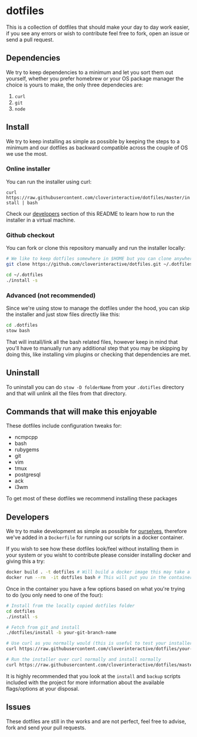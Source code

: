 # dotfiles

This is a collection of dotfiles that should make your day to day work easier, if you see any errors or wish to contribute feel free to fork, open an issue
or send a pull request.

## Dependencies

We try to keep dependencies to a minimum and let you sort them out yourself, whether you prefer homebrew or your OS package manager the choice is yours
to make, the only three dependecies are:

1. `curl`
1. `git`
1. `node`

## Install

We try to keep installing as  simple as possible by keeping the steps to a minimum and our dotfiles as backward compatible across the couple of OS we use
the most.

### Online installer

You can run the installer using curl:

`curl https://raw.githubusercontent.com/cloverinteractive/dotfiles/master/install | bash`

Check our [developers](#developers) section of this README to learn how to run the installer in a virtual machine.

### Github checkout

You can fork or clone this repository manually and run the installer locally:

```bash
# We like to keep dotfiles somewhere in $HOME but you can clone anywhere you have permission to
git clone https://github.com/cloverinteractive/dotfiles.git ~/.dotfiles

cd ~/.dotfiles
./install -s
```

### Advanced (not recommended)

Since we're using stow to manage the dotfiles under the hood, you can skip the installer and just stow files directly like
this:

```bash
cd .dotfiles
stow bash
```

That will install/link all the bash related files, however keep in mind that you'll have to manually run any additional
step that you may be skipping by doing this,  like installing vim plugins or checking that dependencies are met.

## Uninstall

To uninstall you can do `stow -D folderName` from your `.dotifles` directory and that will unlink all the files
from that directory.

## Commands that will make this enjoyable

These dotfiles include configuration tweaks for:

* ncmpcpp
* bash
* rubygems
* git
* vim
* tmux
* postgresql
* ack
* i3wm

To get most of these dotfiles we recommend installing these packages

## Developers

We try to make development as simple as possible for [ourselves](https://github.com/cloverinteractive/dotfiles/graphs/contributors), therefore we've added
in a `Dockerfile` for running our scripts in a docker container.

If you wish to see how these dotfiles look/feel  without installing them in your system  or you wisht to contribute please consider installing docker and
giving this a try:

```bash
docker build . -t dotfiles # Will build a docker image this may take a couple of minutes
docker run --rm  -it dotfiles bash # This will put you in the containers command prompt
```

Once in the container you have a few options based on what you're trying to do (you only need to one of the four):

```bash
# Install from the locally copied dotfiles folder
cd dotfiles
./install -s

# Fetch from git and install
./dotfiles/install -b your-git-branch-name

# Use curl as you normally would (this is useful to test your installer tweaks over curl)
curl https://raw.githubusercontent.com/cloverinteractive/dotfiles/your-branch-name/install  | bash -s -- -b your-branch-name

# Run the installer over curl normally and install normally
curl https://raw.githubusercontent.com/cloverinteractive/dotfiles/master/install | bash
```

It is highly recommended that you look at the `install` and `backup` scripts included with the project for more information about the available flags/options at your disposal.

## Issues

These dotfiles are still in the works and are not perfect, feel free to advise, fork and send your pull requests.
